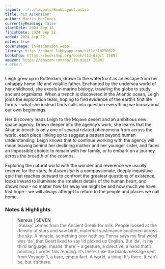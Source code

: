 ```yaml
---
layout: ../../layouts/BookLayout.astro
title: "In Ascension"
author: Martin MacInnes
currentlyReading: false
startDate: 2024 Sep 12
finishDate: 2024 Sep 22
added: 2024 Sep 22
notes: true
coverImage: in-ascension.webp
library: https://share.libbyapp.com/title/10250822
bookshop: https://bookshop.org/book/[13-digit ISBN]
amazon: https://amazon.com/dp/[10-digit ISBN]
# other: 
---
```


Leigh grew up in Rotterdam, drawn to the waterfront as an escape from her unhappy home life and volatile father. Enchanted by the undersea world of her childhood, she excels in marine biology, traveling the globe to study ancient organisms. When a trench is discovered in the Atlantic ocean, Leigh joins the exploration team, hoping to find evidence of the earth’s first life forms - what she instead finds calls into question everything we know about our own beginnings.  

Her discovery leads Leigh to the Mojave desert and an ambitious new space agency. Drawn deeper into the agency’s work, she learns that the Atlantic trench is only one of several related phenomena from across the world, each piece linking up to suggest a pattern beyond human understanding. Leigh knows that to continue working with the agency will mean leaving behind her declining mother and her younger sister, and faces an impossible choice: to remain with her family, or to embark on a journey across the breadth of the cosmos.  

Exploring the natural world with the wonder and reverence we usually reserve for the stars, *In Ascension* is a compassionate, deeply inquisitive epic that reaches outward to confront the greatest questions of existence, looks inward to illuminate the smallest details of the human heart, and shows how - no matter how far away we might be and how much we have lost hope - we will always attempt to return to the people and places we call home.  

### Notes & Highlights
> **Nereus | SEVEN**  
> ‘Galaxy’ comes from the Ancient Greek for milk. People looked at the density of stars and saw birth, maternal sustenance scattered across the sky. A miracle, something over nothing. Fenna says my first word was ‘da’, that Geert liked to say I’d picked up English. But ‘da’, in my third language, means ‘there’ – a gesture, a directive, a hand that’s pointing. I prefer this reading. It’s there. Like the blank message sent from Voyager 1, a bare, empty fact. A world, a thing. It’s there. It can’t be, but it’s there.  